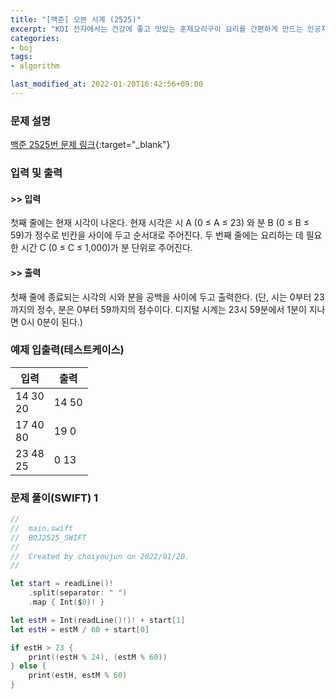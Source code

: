 ```yaml
---
title: "[백준] 오븐 시계 (2525)"
excerpt: "KOI 전자에서는 건강에 좋고 맛있는 훈제오리구이 요리를 간편하게 만드는 인공지능 오븐을 개발하려고 한다."
categories:
- boj
tags:
- algorithm

last_modified_at: 2022-01-20T16:42:56+09:00
---
```



### 문제 설명
[백준 2525번 문제 링크](https://www.acmicpc.net/problem/2525#description){:target="_blank"}




### 입력 및 출력
#### >> 입력
첫째 줄에는 현재 시각이 나온다. 현재 시각은 시 A (0 ≤ A ≤ 23) 와 분 B (0 ≤ B ≤ 59)가 정수로 빈칸을 사이에 두고 순서대로 주어진다. 두 번째 줄에는 요리하는 데 필요한 시간 C (0 ≤ C ≤ 1,000)가 분 단위로 주어진다. 



#### >> 출력
첫째 줄에 종료되는 시각의 시와 분을 공백을 사이에 두고 출력한다. (단, 시는 0부터 23까지의 정수, 분은 0부터 59까지의 정수이다. 디지털 시계는 23시 59분에서 1분이 지나면 0시 0분이 된다.)





### 예제 입출력(테스트케이스)


|입력|출력|
|-----|------|
|14 30<br>20|14 50|
|17 40<br>80|19 0|
|23 48<br>25|0 13|




### 문제 풀이(SWIFT) 1
```swift
//
//  main.swift
//  BOJ2525_SWIFT
//
//  Created by choiyoujun on 2022/01/20.
//

let start = readLine()!
    .split(separator: " ")
    .map { Int($0)! }

let estM = Int(readLine()!)! + start[1]
let estH = estM / 60 + start[0]

if estH > 23 {
    print((estH % 24), (estM % 60))
} else {
    print(estH, estM % 60)
}
```